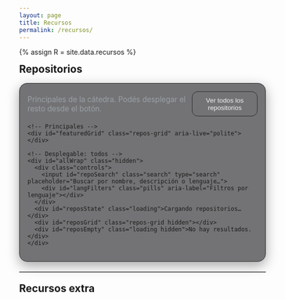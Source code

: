 ```yaml
---
layout: page
title: Recursos
permalink: /recursos/
---
```


{% assign R = site.data.recursos %}

<script>
  // Datos inyectados desde _data/recursos.yml
  window.TC_RESOURCES = {
    featuredRepos: {{ R.featured_repos | jsonify }},
    pdfs: {{ R.pdfs | jsonify }},
    apps: {{ R.apps | jsonify }},
    links: {{ R.links | default: [] | jsonify }}
  };
</script>

<style>
/* ===== Layout base ===== */
.rec-wrap{max-width:var(--maxw,1040px);margin:0 auto}
.section-title{margin:.25rem 0 1rem}

/* ===== Cards repos ===== */
.repos-block{
  padding:16px;border:1px solid var(--border,#2a2a2e);border-radius:16px;
  background:var(--card,rgba(24,24,28,.6));box-shadow:var(--shadow,0 8px 24px rgba(0,0,0,.35))
}
.repos-head{display:flex;justify-content:space-between;gap:.75rem;align-items:center;margin:0 0 .9rem}
.repos-head .note{color:var(--muted,#9aa0a6);font-size:.95rem}
.repos-grid{display:grid;grid-template-columns:repeat(2,minmax(0,1fr));gap:14px}
@media (max-width:800px){.repos-grid{grid-template-columns:1fr}}

.repo{
  display:flex;flex-direction:column;gap:.55rem;padding:16px;
  border:1px solid var(--border,#2a2a2e);border-radius:14px;background:var(--bg,#0b0b0c)
}
.repo h3{margin:0;font-size:1.06rem;line-height:1.25}
.repo h3 a{color:inherit;text-decoration:none}
.repo h3 a:hover{text-decoration:underline;text-underline-offset:2px}
.repo h3 a:visited{color:inherit}
.repo .desc{color:var(--muted,#9aa0a6);font-size:.95rem;min-height:2.2em}
.repo .meta{display:flex;gap:.6rem;flex-wrap:wrap;align-items:center;font-size:.9rem;color:var(--muted,#9aa0a6)}
.meta .dot{width:.6rem;height:.6rem;border-radius:50%;display:inline-block;margin-right:.35rem}
.meta .lang{display:inline-flex;align-items:center;gap:.35rem}
.meta .sep{opacity:.35}
.repo .actions{margin-top:.25rem}

/* ===== Controles ===== */
.controls{display:flex;flex-wrap:wrap;gap:.6rem;margin:.9rem 0 0}
.search{flex:1 1 280px;padding:.6rem .85rem;border:1px solid var(--border,#2a2a2e);border-radius:10px;background:var(--bg,#0b0b0c);color:var(--fg,#f2f2f3)}
.pills{display:flex;gap:.5rem;flex-wrap:wrap}
.pill{padding:.42rem .7rem;border:1px solid var(--border,#2a2a2e);border-radius:999px;background:transparent;font-size:.9rem;cursor:pointer}
.pill.active{border-color:var(--accent,#0a84ff)}

.btn,.btn-small{display:inline-block;padding:.58rem .95rem;border:1px solid var(--border,#2a2a2e);border-radius:12px;text-decoration:none;color:var(--fg,#f2f2f3);background:transparent}
.btn-small{padding:.42rem .7rem;border-radius:10px}

.loading{padding:14px;border:1px dashed var(--border,#2a2a2e);border-radius:12px;color:var(--muted,#9aa0a6);margin-top:.75rem}
.hidden{display:none!important}
hr.soft{border:0;border-top:1px solid var(--border,#2a2a2e);opacity:.7;margin:1.25rem 0}

/* ===== Recursos extra ===== */
.resources-grid{display:grid;grid-template-columns:repeat(2,minmax(0,1fr));gap:14px}
@media (max-width:800px){.resources-grid{grid-template-columns:1fr}}
.resource{padding:16px;border:1px solid var(--border,#2a2a2e);border-radius:16px;background:var(--card,rgba(24,24,28,.6))}
.resource h3{margin:.2rem 0 .4rem}
.note{font-size:.92rem;color:var(--muted,#9aa0a6)}
.actions{display:flex;gap:.6rem;flex-wrap:wrap;margin-top:.4rem}
.embed-wrap{border:1px solid var(--border,#2a2a2e);border-radius:16px;overflow:hidden;background:var(--bg,#0b0b0c);margin-top:.4rem}
.frame{width:100%;height:680px;border:0}
</style>

<div class="rec-wrap">

  <!-- REPOSITORIOS -->
  <h2 class="section-title">Repositorios</h2>
  <div class="repos-block">
    <div class="repos-head">
      <div class="note">Principales de la cátedra. Podés desplegar el resto desde el botón.</div>
      <button id="toggleAll" class="btn" type="button">Ver todos los repositorios</button>
    </div>

    <!-- Principales -->
    <div id="featuredGrid" class="repos-grid" aria-live="polite"></div>

    <!-- Desplegable: todos -->
    <div id="allWrap" class="hidden">
      <div class="controls">
        <input id="repoSearch" class="search" type="search" placeholder="Buscar por nombre, descripción o lenguaje…">
        <div id="langFilters" class="pills" aria-label="Filtros por lenguaje"></div>
      </div>
      <div id="reposState" class="loading">Cargando repositorios…</div>
      <div id="reposGrid" class="repos-grid hidden"></div>
      <div id="reposEmpty" class="loading hidden">No hay resultados.</div>
    </div>
  </div>

  <hr class="soft">

  <!-- RECURSOS EXTRA -->
  <h2 class="section-title">Recursos extra</h2>
  <div id="pdfGrid" class="resources-grid"></div>
  <div id="appsGrid" class="resources-grid" style="margin-top:14px"></div>
</div>

<script>
(async function(){
  // ===== Datos del YAML =====
  const DATA = window.TC_RESOURCES || {};
  const FEATURED_RAW = Array.isArray(DATA.featuredRepos) ? DATA.featuredRepos : [];

  // --- normalizador robusto (slug) ---
  const slug = s => String(s||"").toLowerCase().trim().replace(/[^a-z0-9]+/g,"-").replace(/^-+|-+$/g,"");
  const FEATURED_KEYS = FEATURED_RAW.map(slug).filter(Boolean);

  // ===== Helpers =====
  const qs = s=>document.querySelector(s);
  function driveDownloadUrl(viewUrl){
    try{ const m = viewUrl.match(/\/file\/d\/([^/]+)\//); if(m && m[1]) return `https://drive.google.com/uc?export=download&id=${m[1]}`;}
    catch(e){}
    return viewUrl;
  }
  function langColor(name){
    const map = {"Python":"#7da3c1","Jupyter Notebook":"#b5a4d8","JavaScript":"#c8a87a","TypeScript":"#8fb8c6","HTML":"#d6a3a3","CSS":"#a3c6a8","C":"#9aa9d6","C++":"#9aa9d6","Verilog":"#b7c79e","Shell":"#b4b4b4","MATLAB":"#c9b07a","TeX":"#b0b0d6"};
    return map[name] || "#bdbdbd";
  }
  function repoCard(r){
    const lang = r.language || "—";
    const updated = new Date(r.pushed_at).toLocaleDateString(undefined,{year:"numeric",month:"short",day:"2-digit"});
    const demo = r.homepage && r.homepage.trim() ? `<a class="btn-small" href="${r.homepage}" target="_blank" rel="noopener">Demo</a>` : "";
    return `
      <article class="repo">
        <h3><a href="${r.html_url}" target="_blank" rel="noopener">${r.name}</a></h3>
        <div class="desc">${r.description||""}</div>
        <div class="meta">
          <span class="lang"><span class="dot" style="background:${langColor(lang)}"></span>${lang}</span>
          <span class="sep">·</span> ⭐ ${r.stargazers_count}
          <span class="sep">·</span> ⑂ ${r.forks_count}
          <span class="sep">·</span> Actualizado ${updated}
        </div>
        ${demo?`<div class="actions">${demo}</div>`:""}
      </article>`;
  }

  // ===== GitHub =====
  const ORG = "Teoria-de-Circuitos-II";
  const featuredGrid = qs('#featuredGrid'), allWrap = qs('#allWrap'), toggleBtn = qs('#toggleAll');
  const stateEl = qs('#reposState'), grid = qs('#reposGrid'), empty = qs('#reposEmpty');
  const search = qs('#repoSearch'), filters = qs('#langFilters');
  const cacheKey = "tdc2_repos_cache_v1";

  async function fetchRepos(){
    const cached = sessionStorage.getItem(cacheKey);
    if(cached) return JSON.parse(cached);
    const url = `https://api.github.com/orgs/${ORG}/repos?per_page=100&sort=updated`;
    const r = await fetch(url, { headers: { 'Accept': 'application/vnd.github+json' }});
    if(!r.ok) throw new Error("GitHub API " + r.status);
    const data = await r.json();
    const cleaned = data.filter(x=>!x.archived).sort((a,b)=>new Date(b.pushed_at)-new Date(a.pushed_at));
    sessionStorage.setItem(cacheKey, JSON.stringify(cleaned));
    return cleaned;
  }

  let repos=[], featured=[], others=[];
  try{
    repos = await fetchRepos();

    // construir destacados EN EL ORDEN DEL YAML usando slug-matching
    const used = new Set();
    FEATURED_KEYS.forEach(key=>{
      const found = repos.find(r=>{
        const sr = slug(r.name);
        return !used.has(r.name) && (sr === key || sr.includes(key));
      });
      if(found){ featured.push(found); used.add(found.name); }
    });

    // si por lo que sea quedaron menos (typo en YAML), igual seguimos
    others = repos.filter(r=>!used.has(r.name));

    // pintar
    featuredGrid.innerHTML = featured.map(repoCard).join("");
    const langs = Array.from(new Set(others.map(r=>r.language).filter(Boolean))).sort();
    filters.innerHTML = `<button class="pill active" data-lang="">Todos</button>` + langs.map(L=>`<button class="pill" data-lang="${L}">${L}</button>`).join("");
    grid.innerHTML = others.map(repoCard).join("");
    grid.classList.remove('hidden');
    stateEl.classList.add('hidden');
    toggleBtn.textContent = `Ver todos los repositorios (${others.length})`;
  }catch(e){
    stateEl.classList.remove('hidden');
    stateEl.textContent = "No se pudieron cargar los repos. Abrir organización: ";
    const a = document.createElement('a'); a.className='btn-small'; a.href=`https://github.com/${ORG}`; a.target='_blank'; a.rel='noopener'; a.textContent='GitHub/Teoria-de-Circuitos-II';
    stateEl.appendChild(a);
  }

  // Toggle “todos”
  let open=false;
  toggleBtn.addEventListener('click', ()=>{
    open=!open;
    allWrap.classList.toggle('hidden', !open);
    toggleBtn.textContent = open ? "Ocultar repositorios" : `Ver todos los repositorios (${others.length})`;
  });

  // Búsqueda / filtros
  function applyFilters(){
    const q = (search.value||"").toLowerCase().trim();
    const active = filters.querySelector('.pill.active'); const langSel = active ? active.dataset.lang : "";
    const list = others.filter(r=>{
      const t = (r.name+" "+(r.description||"")+" "+(r.language||"")).toLowerCase();
      return (!langSel || r.language===langSel) && t.includes(q);
    });
    grid.innerHTML = list.map(repoCard).join("");
    grid.classList.toggle('hidden', list.length===0);
    empty.classList.toggle('hidden', list.length!==0);
  }
  search && search.addEventListener('input', applyFilters);
  filters && filters.addEventListener('click', e=>{
    if(e.target.classList.contains('pill')){
      filters.querySelectorAll('.pill').forEach(p=>p.classList.remove('active'));
      e.target.classList.add('active');
      applyFilters();
    }
  });

  // ===== PDFs =====
  const pdfGrid = qs('#pdfGrid');
  (Array.isArray(DATA.pdfs)?DATA.pdfs:[]).forEach(p=>{
    const card = document.createElement('article'); card.className='resource';
    card.innerHTML = `
      <h3>${p.title}</h3>
      ${p.desc?`<p class="note">${p.desc}</p>`:""}
      <div class="actions">
        <a class="btn" href="${p.url}" target="_blank" rel="noopener">Abrir en otra pestaña</a>
        <a class="btn" href="${driveDownloadUrl(p.url)}">Descargar</a>
      </div>`;
    pdfGrid.appendChild(card);
  });

  // ===== Apps =====
  const appsGrid = qs('#appsGrid');
  (Array.isArray(DATA.apps)?DATA.apps:[]).forEach(a=>{
    const h = a.height || 680;
    const card = document.createElement('article'); card.className='resource'; card.style.gridColumn="1/-1";
    card.innerHTML = `
      <h3>${a.title}</h3>
      <div class="actions">
        <a class="btn-small" href="${a.url}" target="_blank" rel="noopener">Abrir en otra pestaña</a>
        ${a.embed?`<button class="btn-small">Recargar</button>`:""}
      </div>
      ${a.embed?`<div class="embed-wrap"><iframe class="frame" style="height:${h}px" src="${a.url}?embed=true" loading="lazy" referrerpolicy="no-referrer-when-downgrade" allow="clipboard-read; clipboard-write"></iframe></div>`:""}`;
    if(a.embed){
      const btn = card.querySelector('button.btn-small');
      btn.addEventListener('click', ()=>{
        const fr = card.querySelector('iframe');
        try{ fr.contentWindow.location.reload(); }catch{ fr.src = fr.src; }
      });
    }
    appsGrid.appendChild(card);
  });
})();
</script>
